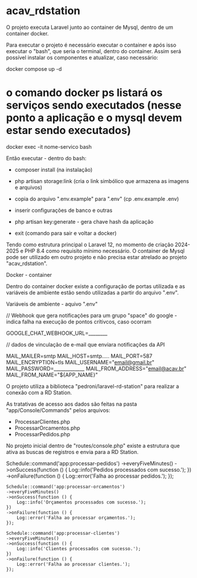 # acav_rdstation


O projeto executa Laravel junto ao container de Mysql, dentro de um container docker.

Para executar o projeto é necessário executar o container e após isso executar o "bash", que seria o terminal, dentro do container. Assim será possível instalar os componentes e atualizar, caso necessário:

docker compose up -d

# o comando docker ps listará os serviços sendo executados (nesse ponto a aplicação e o mysql devem estar sendo executados)

docker exec -it nome-servico bash

Então executar - dentro do bash: 
- composer install (na instalação)

- php artisan storage:link (cria o link simbólico que armazena as imagens e arquivos)

- copia do arquivo ".env.example" para ".env" (cp .env.example .env)

- inserir configurações de banco e outras

- php artisan key:generate - gera chave hash da aplicação

- exit (comando para sair e voltar a docker)


Tendo como estrutura principal o Laravel 12, no momento de criação 2024-2025 e PHP 8.4 como requisito mínimo necessário. O container de Mysql pode ser utilizado em outro projeto e não precisa estar atrelado ao projeto "acav_rdstation".

Docker - container 

Dentro do container docker existe a configuração de portas utilizada e as variáveis de ambiente estão sendo utilizadas a partir do arquivo ".env". 

Variáveis de ambiente - aquivo ".env"

// Webhook que gera notificações para um grupo "space" do google - indica falha na execução de pontos crítivcos, caso ocorram

GOOGLE_CHAT_WEBHOOK_URL=________

// dados de vinculação de e-mail que enviara notificações da API

MAIL_MAILER=smtp
MAIL_HOST=smtp.....
MAIL_PORT=587
MAIL_ENCRYPTION=tls
MAIL_USERNAME="email@gmail.br"
MAIL_PASSWORD=_____________
MAIL_FROM_ADDRESS="email@acav.br"
MAIL_FROM_NAME="${APP_NAME}"

O projeto utiliza a biblioteca "pedroni/laravel-rd-station" para realizar a conexão com a RD Station. 

As tratativas de acesso aos dados são feitas na pasta "app/Console/Commands" pelos arquivos:

- ProcessarClientes.php
- ProcessarOrcamentos.php
- ProcessarPedidos.php

No projeto inicial dentro de "routes/console.php" existe a estrutura que ativa as buscas de registros e envia para a RD Station. 

Schedule::command('app:processar-pedidos')
    ->everyFiveMinutes()
    ->onSuccess(function () {
        Log::info('Pedidos processados com sucesso.');
    })
    ->onFailure(function () {
        Log::error('Falha ao processar pedidos.');
    });

    Schedule::command('app:processar-orcamentos')
    ->everyFiveMinutes()
    ->onSuccess(function () {
        Log::info('Orçamentos processados com sucesso.');
    })
    ->onFailure(function () {
        Log::error('Falha ao processar orçamentos.');
    });

    Schedule::command('app:processar-clientes')
    ->everyFiveMinutes()
    ->onSuccess(function () {
        Log::info('Clientes processados com sucesso.');
    })
    ->onFailure(function () {
        Log::error('Falha ao processar clientes.');
    });
